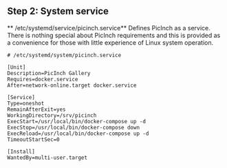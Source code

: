 ## Step 2: System service
** /etc/systemd/service/picinch.service** Defines PicInch as a service. There is nothing special about PicInch requirements and this is provided as a convenience for those with little experience of Linux system operation.

```
# /etc/systemd/system/picinch.service

[Unit]
Description=PicInch Gallery
Requires=docker.service
After=network-online.target docker.service

[Service]
Type=oneshot
RemainAfterExit=yes
WorkingDirectory=/srv/picinch
ExecStart=/usr/local/bin/docker-compose up -d
ExecStop=/usr/local/bin/docker-compose down
ExecReload=/usr/local/bin/docker-compose up -d
TimeoutStartSec=0

[Install]
WantedBy=multi-user.target
```